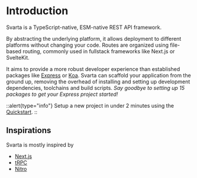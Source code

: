 # Introduction

Svarta is a TypeScript-native, ESM-native REST API framework.

By abstracting the underlying platform, it allows deployment to different platforms without changing your code. Routes are organized using file-based routing, commonly used in fullstack frameworks like Next.js or SvelteKit.

It aims to provide a more robust developer experience than established packages like [Express](https://expressjs.com/) or [Koa](https://koajs.com/).
Svarta can scaffold your application from the ground up, removing the overhead of installing and setting up development dependencies, toolchains and build scripts. *Say goodbye to setting up 15 packages to get your Express project started!*

::alert{type="info"}
Setup a new project in under 2 minutes using the [Quickstart](/guide/quickstart).
::

## Inspirations

Svarta is mostly inspired by

- [Next.js](https://nextjs.org/)
- [tRPC](https://trpc.io/)
- [Nitro](https://nitro.unjs.io/)
